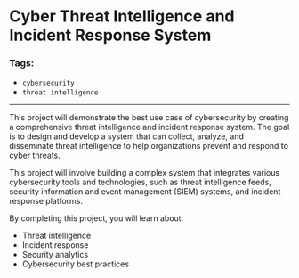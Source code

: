 # Cyber Threat Intelligence and Incident Response System

### Tags:
- `cybersecurity`
- `threat intelligence`

---

This project will demonstrate the best use case of cybersecurity by creating a comprehensive threat intelligence and incident response system. The goal is to design and develop a system that can collect, analyze, and disseminate threat intelligence to help organizations prevent and respond to cyber threats. 

This project will involve building a complex system that integrates various cybersecurity tools and technologies, such as threat intelligence feeds, security information and event management (SIEM) systems, and incident response platforms. 

By completing this project, you will learn about:
- Threat intelligence
- Incident response
- Security analytics
- Cybersecurity best practices
